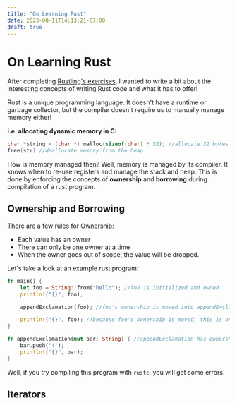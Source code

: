 ```yaml
---
title: "On Learning Rust"
date: 2023-08-11T14:13:21-07:00
draft: true
---
```

# On Learning Rust 
After completing [Rustling's exercises](https://github.com/rust-lang/rustlings), I wanted to write a bit about the interesting concepts of writing Rust code and what it has to offer!

Rust is a unique programming language. It doesn't have a runtime or garbage collector, but the compiler doesn't require us to manually manage memory either!

__i.e. allocating dynamic memory in C:__
```C
char *string = (char *) malloc(sizeof(char) * 32); //allocate 32 bytes of memory to the heap
free(str) //deallocate memory from the heap
```

How is memory managed then? Well, memory is managed by its compiler. It knows when to re-use registers and manage the stack and heap. This is done by enforcing the concepts of __ownership__ and __borrowing__ during compilation of a rust program.

## Ownership and Borrowing
There are a few rules for [Ownership](https://doc.rust-lang.org/book/ch04-01-what-is-ownership.html):
- Each value has an owner
- There can only be one owner at a time
- When the owner goes out of scope, the value will be dropped.

Let's take a look at an example rust program:

```rust
fn main() {
    let foo = String::from("hello"); //foo is initialized and owned
    println!("{}", foo);

    appendExclamation(foo); //foo's ownership is moved into appendExclamation's scope

    println!("{}", foo); //because foo's ownership is moved, this is an invalid statement 
}

fn appendExclamation(mut bar: String) { //appendExclamation has ownership of bar
    bar.push('!');
    println!("{}", bar);
}
```

Well, if you try compiling this program with `rustc`, you will get some errors. 


## Iterators